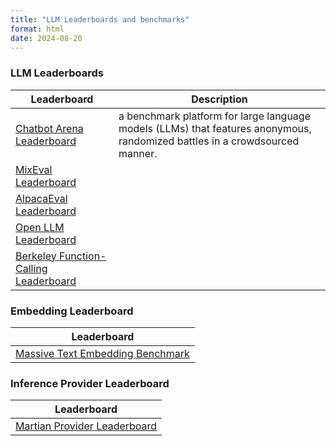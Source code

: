 ```yaml
---
title: "LLM Leaderboards and benchmarks"
format: html
date: 2024-08-20
---
```


### LLM Leaderboards
| Leaderboard                                                                                | Description                                                                                                                 |
|--------------------------------------------------------------------------------------------|-----------------------------------------------------------------------------------------------------------------------------|
| [Chatbot Arena Leaderboard](https://huggingface.co/spaces/lmsys/chatbot-arena-leaderboard) | a benchmark platform for large language models (LLMs) that features anonymous, randomized battles in a crowdsourced manner. |
| [MixEval Leaderboard](https://mixeval.github.io/#leaderboard)                              |                                                                                                                             |
| [AlpacaEval Leaderboard](https://tatsu-lab.github.io/alpaca_eval/)                         |                                                                                                                             |
| [Open LLM Leaderboard](https://huggingface.co/spaces/HuggingFaceH4/open_llm_leaderboard)   |                                                                                                                             |
| [Berkeley Function-Calling Leaderboard](https://gorilla.cs.berkeley.edu/leaderboard.html)  |                                                                                                                             |


### Embedding Leaderboard
| Leaderboard                                                                                |
|--------------------------------------------------------------------------------------------|
| [Massive Text Embedding Benchmark](https://huggingface.co/spaces/mteb/leaderboard) |

### Inference Provider Leaderboard
| Leaderboard                                                                                |
|--------------------------------------------------------------------------------------------|
| [Martian Provider Leaderboard](https://leaderboard.withmartian.com/) |